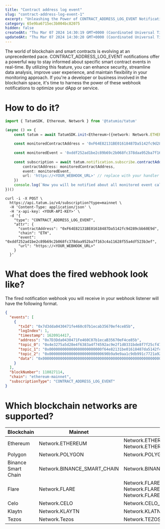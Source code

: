 ```yaml
---
title: "Contract address log event"
slug: "contract-address-log-event-1"
excerpt: "Unleashing the Power of CONTRACT_ADDRESS_LOG_EVENT Notifications"
category: 65e9ba6715ec3b004bc82075
hidden: false
createdAt: "Thu Mar 07 2024 14:30:19 GMT+0000 (Coordinated Universal Time)"
updatedAt: "Thu Mar 07 2024 14:30:20 GMT+0000 (Coordinated Universal Time)"
---
```

The world of blockchain and smart contracts is evolving at an unprecedented pace. CONTRACT_ADDRESS_LOG_EVENT notifications offer a powerful way to stay informed about specific smart contract events in real-time. By utilizing this feature, you can enhance security, streamline data analysis, improve user experience, and maintain flexibility in your monitoring approach. If you're a developer or business involved in the blockchain space, it's time to harness the power of these webhook notifications to optimize your dApp or service.

# How to do it?

```typescript
import { TatumSDK, Ethereum, Network } from '@tatumio/tatum'

(async () => {
    const tatum = await TatumSDK.init<Ethereum>({network: Network.ETHEREUM})
    
    const monitoredContractAddress = '0xF64E82131BE01618487Da5142fc9d289cbb60E9d'
    
    const monitoredEvent = '0xddf252ad1be2c89b69c2b068fc378daa952ba7f163c4a11628f55a4df523b3ef'
    
    const subscription = await tatum.notification.subscribe.contractAddressLogEvent({
        contractAddress: monitoredContractAddress,
        event: monitoredEvent,
        url: 'https://<YOUR_WEBHOOK_URL>' // replace with your handler URL
    })
    console.log(`Now you will be notified about all monitored event calls on ${monitoredContractAddress}`)
})()
```
```curl curl
curl -i -X POST \
  https://api.tatum.io/v4/subscription?type=mainnet \
  -H 'Content-Type: application/json' \
  -H 'x-api-key: <YOUR-API-KEY>' \
  -d '{
    "type": "CONTRACT_ADDRESS_LOG_EVENT",
    "attr": {
      "contractAddress": "0xF64E82131BE01618487Da5142fc9d289cbb60E9d",
      "chain": "ETH",
      "event": "0xddf252ad1be2c89b69c2b068fc378daa952ba7f163c4a11628f55a4df523b3ef",
      "url": "https://<YOUR_WEBHOOK_URL>"
    }
  }'
```

# What does the fired webhook look like?

The fired notification webhook you will receive in your webhook listener will have the following format.

```json
{
  "events": [
    {
      "txId": "0x7d3dda0430471fe460c07b1ecab35670ef4ce85b",
      "logIndex": 1,
      "timestamp": 1620914417,
      "address": "0x7D3Dda0430471Fe460C07b1ecaB35670eF4ce85b",
      "topic_0": "0x4e3275a5d28e4f6383a4f74592ac9e2f1d0331bde8f7f25cf47d4b15323a47b8",
      "topic_1": "0x000000000000000000000000f64e82131be01618487da5142fc9d289cbb60e9d",
      "topic_2": "0x000000000000000000000000690b9a9e9aa1c9db991c7721a92d351db4fac990",
      "data": "0x0000000000000000000000000000000000000000000000000000000000000064"
    }
  ],
  "blockNumber": 110827114,
  "chain": "ethereum-mainnet",
  "subscriptionType": "CONTRACT_ADDRESS_LOG_EVENT"
}
```

# Which blockchain networks are supported?

| Blockchain          | Mainnet                       | Testnet                                                              |
| ------------------- | ----------------------------- | -------------------------------------------------------------------- |
| Ethereum            | Network.ETHEREUM              | Network.ETHEREUM_SEPOLIA, Network.ETHEREUM_HOLESKY                   |
| Polygon             | Network.POLYGON               | Network.POLYGON_MUMBAI                                               |
| Binance Smart Chain | Network.BINANCE\_SMART\_CHAIN | Network.BINANCE_SMART_CHAIN_TESTNET                                  |
| Flare               | Network.FLARE                 | Network.FLARE_COSTON, Network.FLARE_COSTON_2, Network.FLARE_SONGBIRD |
| Celo                | Network.CELO                  | Network.CELO_ALFAJORES                                               |
| Klaytn              | Network.KLAYTN                | Network.KLATN_BAOBAB                                                 |
| Tezos               | Network.Tezos                 | Network.TEZOS_TESTNET                                                |
